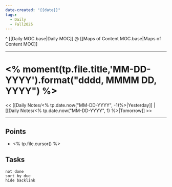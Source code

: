 ```yaml
---
date-created: "{{date}}"
tags:
  - Daily
  - Fall2025
---
```

^ [[Daily MOC.base|Daily MOC]]
@ [[Maps of Content MOC.base|Maps of Content MOC]]

---
# <% moment(tp.file.title,'MM-DD-YYYY').format("dddd, MMMM DD, YYYY") %>
<< [[Daily Notes/<% tp.date.now("MM-DD-YYYY", -1)%>|Yesterday]] | [[Daily Notes/<% tp.date.now("MM-DD-YYYY", 1) %>|Tomorrow]] >>

---
## Points
- <% tp.file.cursor() %>

## Tasks
```tasks
not done
sort by due
hide backlink
```
